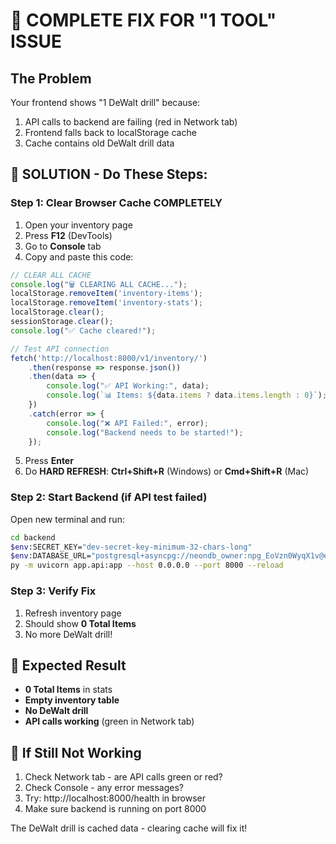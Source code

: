 # 🚀 COMPLETE FIX FOR "1 TOOL" ISSUE

## The Problem
Your frontend shows "1 DeWalt drill" because:
1. API calls to backend are failing (red in Network tab)
2. Frontend falls back to localStorage cache
3. Cache contains old DeWalt drill data

## 🔧 SOLUTION - Do These Steps:

### Step 1: Clear Browser Cache COMPLETELY
1. Open your inventory page
2. Press **F12** (DevTools)
3. Go to **Console** tab
4. Copy and paste this code:

```javascript
// CLEAR ALL CACHE
console.log("🗑️ CLEARING ALL CACHE...");
localStorage.removeItem('inventory-items');
localStorage.removeItem('inventory-stats');
localStorage.clear();
sessionStorage.clear();
console.log("✅ Cache cleared!");

// Test API connection
fetch('http://localhost:8000/v1/inventory/')
    .then(response => response.json())
    .then(data => {
        console.log("✅ API Working:", data);
        console.log(`📊 Items: ${data.items ? data.items.length : 0}`);
    })
    .catch(error => {
        console.log("❌ API Failed:", error);
        console.log("Backend needs to be started!");
    });
```

5. Press **Enter**
6. Do **HARD REFRESH**: **Ctrl+Shift+R** (Windows) or **Cmd+Shift+R** (Mac)

### Step 2: Start Backend (if API test failed)
Open new terminal and run:
```bash
cd backend
$env:SECRET_KEY="dev-secret-key-minimum-32-chars-long"
$env:DATABASE_URL="postgresql+asyncpg://neondb_owner:npg_EoVzn0WyqX1v@ep-odd-tree-adxsa81s-pooler.c-2.us-east-1.aws.neon.tech/neondb?sslmode=require"
py -m uvicorn app.api:app --host 0.0.0.0 --port 8000 --reload
```

### Step 3: Verify Fix
1. Refresh inventory page
2. Should show **0 Total Items**
3. No more DeWalt drill!

## 🎯 Expected Result
- **0 Total Items** in stats
- **Empty inventory table**
- **No DeWalt drill**
- **API calls working** (green in Network tab)

## 🚨 If Still Not Working
1. Check Network tab - are API calls green or red?
2. Check Console - any error messages?
3. Try: http://localhost:8000/health in browser
4. Make sure backend is running on port 8000

The DeWalt drill is cached data - clearing cache will fix it!
